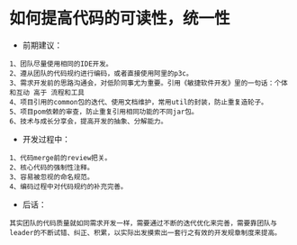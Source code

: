 # 如何提高代码的可读性，统一性
* 前期建议：
```
1、团队尽量使用相同的IDE开发。
2、遵从团队的代码规约进行编码，或者直接使用阿里的p3c。
3、需求开发前的思路沟通会，对低阶同事尤为重要。引用《敏捷软件开发》里的一句话：个体和互动 高于 流程和工具
4、项目引用的common包的迭代、使用文档维护，常用util的封装，防止重复造轮子。
5、项目pom依赖的审查，防止重复引用相同功能的不同jar包。
6、技术与成长分享会，提高开发的抽象、分解能力。
```

* 开发过程中：
```
1、代码merge前的review把关。
2、核心代码的强制性注释。
3、容易被忽视的命名规范。
4、编码过程中对代码规约的补充完善。
```

* 后话：
```
其实团队的代码质量就如同需求开发一样，需要通过不断的迭代优化来完善，需要靠团队与leader的不断试错、纠正、积累，以实际出发摸索出一套行之有效的开发规章制度来提高。
```